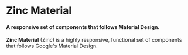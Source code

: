 # Zinc Material
#### A responsive set of components that follows Material Design.

**Zinc Material** (Zinc) is a highly responsive, functional set of components that follows Google's Material Design. 
